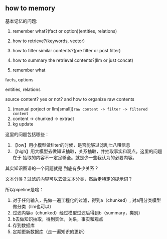 


## how to memory 

基本记忆的问题:

1. remember what?(fact or option)(entities, relations)
2. how to retrieve?(keywords, vector)
3. how to filter similar contents?(pre filter or post filter)
4. how to summary the retrieval contents?(llm or just concat)


1. remember what

facts, options

entities, relations

source content? yes or not? and how to organize raw contents



1. (manual porject or llm[small])`raw content -> filter -> filtered content` 
2. content -> chunked -> extract
3. kg update


这里的问题包括哪些：
1. 【low】用小模型做filter的时候，是否能够过滤乱七八糟信息
2. 【high】用大模型去做知识抽取，关系抽取，并抽取事实和观点。这里的问题在于 抽取的内容不一定足够全。就是少一些我认为的必要内容。


其实知识图谱的一个问题就是 到底有多少关系？

文本分类？过滤的内容可以去做文本分类，然后走特定的提示词？


所以pipeline是啥：
1. 对于任何输入，先做一遍工程化的过滤，得到a（chunked）, 对a用分类模型做分类（llm也可以） 
1. 过滤内容a（chunked）经过模型过滤后得到b（summary，类别）
2. b去做知识抽取，得到实体，关系，事实和观点
3. 存到数据库 
4. 定期更新数据库（走一遍知识的更新）

